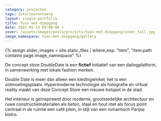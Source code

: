 ```yaml
---
category: projecten
tags: interieurontwerp
layout: single-portfolio
title: Tuin met diepgang
date: 2022-05-13 09:00:00 +
cover: /assets/images/posts/projects/tuin-met-diepgang/cover_tall.jpg
image_namespace: tuin-met-diepgang/gallery
---
```

{% assign slider_images = site.static_files | where_exp: "item", "item.path contains page.image_namespace" %}

De concept store DoubleDate is een __fictief__ initiatief van een datingplatform, in samenwerking met lokale fashion merken.

Double Date is meer dan alleen een kledingwinkel, het is een ontmoetingsplaats. Hypermoderne technologie als holografie en virtual reality maakt van deze Concept Store een nieuwe hotspot in de stad.

Het interieur is geïnspireerd door moderne, grootstedelijke architectuur en ruwe constructiematerialen als beton, staal en hout met als focus point centraal in de ruimte een café plein, in stijl van een romantisch Parijse bistro.
